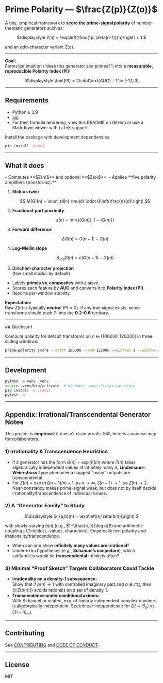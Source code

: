 # Prime Polarity &mdash; $\frac{Z(p)}{Z(o)}$

A tiny, empirical framework to **score the prime-signal polarity** of number-theoretic generators such as:

<div align="center">

$\displaystyle
Z(n) = \exp\left(\frac{\pi\,\zeta(n-1)}{n}\right) + 1
$

</div>

and an odd-character variant $Z(o)$.

---

**Goal:**  
Formalize intuition (“does this generator *see* primes?”) into a **measurable, reproducible Polarity Index (PI):**

<div align="center">

$\displaystyle
\text{PI} = 2\cdot\text{AUC} - 1 \in [-1,1]
$

</div>

---

## Requirements

- Python $\geq$ 3.9
- [pip](https://pip.pypa.io/en/stable/)
- For best formula rendering, view this README on GitHub or use a Markdown viewer with LaTeX support.

Install the package with development dependencies:

```bash
pip install .[dev]
```

---

## What it does
<div>
- Computes **$Z(n)$** and optional **$Z(o)$**.
- Applies **five polarity amplifiers (transforms):**

  1. **Möbius twist**
     
     $$
     M[G](n) = \sum_{d|n} \mu(d) \cdot G\left(\frac{n}{d}\right)
     $$
  2. **Fractional-part proximity**
     
     $$
     s(n) = \min\left(\{G(n)\}, 1 - \{G(n)\}\right)
     $$
  3. **Forward difference**
     
     $$
     \Delta G(n) = G(n+1) - G(n)
     $$
  4. **Log-Mellin slope**
     
     $$
     \Delta_{\log}G(n) = n \left(G(n+1) - G(n)\right)
     $$
  5. **Dirichlet-character projection**  
     (few small moduli by default)
     
- Labels **primes vs. composites** with a sieve.
- Scores each feature by **AUC** and converts it to **Polarity Index (PI)**.
- Reports per-window stability.

**Expectation:**  
Raw $Z(n)$ is typically **neutral** ($\text{PI} \approx 0$). If any true signal exists, some transforms should push PI into the **0.2–0.6** territory.

---
</div>
## Quickstart

Compute polarity for default transforms on $n \in [100000, 120000]$ in three sliding windows:

```bash
prime-polarity score --start 100000 --end 120000 --windows 3 --window-size 5000
```

---

## Development

```bash
python -m venv .venv
source .venv/bin/activate  # Windows: .venv\Scripts\activate
pip install -e .[dev]
pytest -q
```

---

## Appendix: Irrational/Transcendental Generator Notes

This project is **empirical**; it doesn’t claim proofs. Still, here is a concise map for collaborators.

### 1) Irrationality & Transcendence Heuristics

- If a generator has the form $G(n)=\exp(F(n))$ where $F(n)$ takes algebraically independent values at infinitely many $n$, **Lindemann–Weierstrass**-type phenomena suggest “many” outputs are transcendental.
- For $Z(n)=\exp(\pi\,\zeta(n-1)/n)+1$: as $n\to\infty$, $\zeta(n-1)\to 1$, so $Z(n)\to 2$. Near-constancy makes prime-signal weak, but does not by itself decide irrationality/transcendence of individual values.

### 2) A “Generator Family” to Study

<div align="center">

$\displaystyle
G_{a,b}(n) = \exp\left(a\,\zeta(b(n))\right)
$

</div>

with slowly-varying $b(n)$ (e.g., $1+\tfrac{i\,c}{\log n}$) and arithmetic couplings (Dirichlet $L$-values, characters). Empirically test polarity and irrationality/transcendence.

- When can one show **infinitely many values are irrational**?
- Under extra hypotheses (e.g., **Schanuel’s conjecture**), which subfamilies would be **transcendental** infinitely often?

### 3) Minimal “Proof Sketch” Targets Collaborators Could Tackle

- **Irrationality on a density-1 subsequence:**  
  Show that if $b(n)\to 1$ with controlled imaginary part and $a\notin \pi\mathbb{Q}$, then $\{\Re \zeta(b(n))\}$ avoids rationals on a set of density 1.
- **Transcendence under conditional axioms:**  
  With Schanuel or related, $\exp$ of linearly independent complex numbers is algebraically independent. Seek linear independence for $\zeta(1+i\theta_n)$ vs. $\zeta(1+i\theta_m)$.

---

## Contributing

See [CONTRIBUTING](CONTRIBUTING.md) and [CODE OF CONDUCT](CODE_OF_CONDUCT.md).

---

## License

MIT
